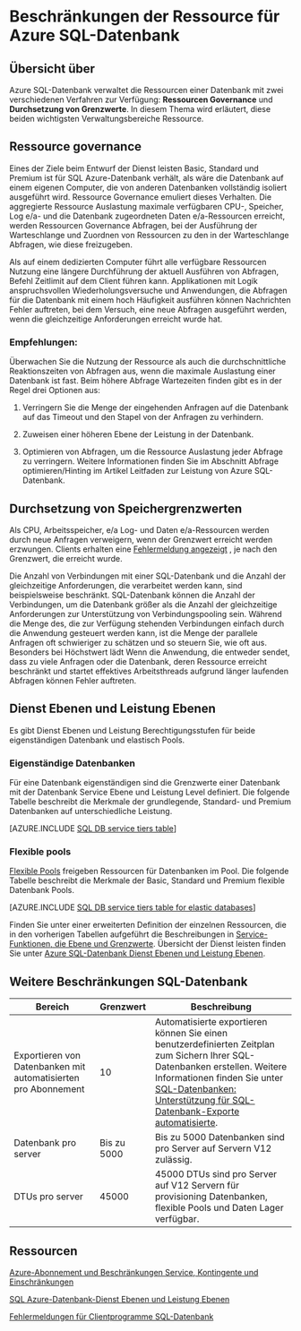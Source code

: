 <properties
    pageTitle="Grenzwerte für SQL Azure-Datenbank Ressource"
    description="Diese Seite enthält einige allgemeine Ressource Grenzwerte für Azure SQL-Datenbank."
    services="sql-database"
    documentationCenter="na"
    authors="CarlRabeler"
    manager="jhubbard"
    editor="monicar" />


<tags
    ms.service="sql-database"
    ms.devlang="na"
    ms.topic="article"
    ms.tgt_pltfrm="na"
    ms.workload="data-management"
    ms.date="10/13/2016"
    ms.author="carlrab" />


# <a name="azure-sql-database-resource-limits"></a>Beschränkungen der Ressource für Azure SQL-Datenbank

## <a name="overview"></a>Übersicht über

Azure SQL-Datenbank verwaltet die Ressourcen einer Datenbank mit zwei verschiedenen Verfahren zur Verfügung: **Ressourcen Governance** und **Durchsetzung von Grenzwerte**. In diesem Thema wird erläutert, diese beiden wichtigsten Verwaltungsbereiche Ressource.

## <a name="resource-governance"></a>Ressource governance
Eines der Ziele beim Entwurf der Dienst leisten Basic, Standard und Premium ist für SQL Azure-Datenbank verhält, als wäre die Datenbank auf einem eigenen Computer, die von anderen Datenbanken vollständig isoliert ausgeführt wird. Ressource Governance emuliert dieses Verhalten. Die aggregierte Ressource Auslastung maximale verfügbaren CPU-, Speicher, Log e/a- und die Datenbank zugeordneten Daten e/a-Ressourcen erreicht, werden Ressourcen Governance Abfragen, bei der Ausführung der Warteschlange und Zuordnen von Ressourcen zu den in der Warteschlange Abfragen, wie diese freizugeben.

Als auf einem dedizierten Computer führt alle verfügbare Ressourcen Nutzung eine längere Durchführung der aktuell Ausführen von Abfragen, Befehl Zeitlimit auf dem Client führen kann. Applikationen mit Logik anspruchsvollen Wiederholungsversuche und Anwendungen, die Abfragen für die Datenbank mit einem hoch Häufigkeit ausführen können Nachrichten Fehler auftreten, bei dem Versuch, eine neue Abfragen ausgeführt werden, wenn die gleichzeitige Anforderungen erreicht wurde hat.

### <a name="recommendations"></a>Empfehlungen:
Überwachen Sie die Nutzung der Ressource als auch die durchschnittliche Reaktionszeiten von Abfragen aus, wenn die maximale Auslastung einer Datenbank ist fast. Beim höhere Abfrage Wartezeiten finden gibt es in der Regel drei Optionen aus:

1.  Verringern Sie die Menge der eingehenden Anfragen auf die Datenbank auf das Timeout und den Stapel von der Anfragen zu verhindern.

2.  Zuweisen einer höheren Ebene der Leistung in der Datenbank.

3.  Optimieren von Abfragen, um die Ressource Auslastung jeder Abfrage zu verringern. Weitere Informationen finden Sie im Abschnitt Abfrage optimieren/Hinting im Artikel Leitfaden zur Leistung von Azure SQL-Datenbank.

## <a name="enforcement-of-limits"></a>Durchsetzung von Speichergrenzwerten
Als CPU, Arbeitsspeicher, e/a Log- und Daten e/a-Ressourcen werden durch neue Anfragen verweigern, wenn der Grenzwert erreicht werden erzwungen. Clients erhalten eine [Fehlermeldung angezeigt](sql-database-develop-error-messages.md) , je nach den Grenzwert, die erreicht wurde.

Die Anzahl von Verbindungen mit einer SQL-Datenbank und die Anzahl der gleichzeitige Anforderungen, die verarbeitet werden kann, sind beispielsweise beschränkt. SQL-Datenbank können die Anzahl der Verbindungen, um die Datenbank größer als die Anzahl der gleichzeitige Anforderungen zur Unterstützung von Verbindungspooling sein. Während die Menge des, die zur Verfügung stehenden Verbindungen einfach durch die Anwendung gesteuert werden kann, ist die Menge der parallele Anfragen oft schwieriger zu schätzen und so steuern Sie, wie oft aus. Besonders bei Höchstwert lädt Wenn die Anwendung, die entweder sendet, dass zu viele Anfragen oder die Datenbank, deren Ressource erreicht beschränkt und startet effektives Arbeitsthreads aufgrund länger laufenden Abfragen können Fehler auftreten.

## <a name="service-tiers-and-performance-levels"></a>Dienst Ebenen und Leistung Ebenen

Es gibt Dienst Ebenen und Leistung Berechtigungsstufen für beide eigenständigen Datenbank und elastisch Pools.

### <a name="standalone-databases"></a>Eigenständige Datenbanken

Für eine Datenbank eigenständigen sind die Grenzwerte einer Datenbank mit der Datenbank Service Ebene und Leistung Level definiert. Die folgende Tabelle beschreibt die Merkmale der grundlegende, Standard- und Premium Datenbanken auf unterschiedliche Leistung.

[AZURE.INCLUDE [SQL DB service tiers table](../../includes/sql-database-service-tiers-table.md)]

### <a name="elastic-pools"></a>Flexible pools

[Flexible Pools](sql-database-elastic-pool.md) freigeben Ressourcen für Datenbanken im Pool. Die folgende Tabelle beschreibt die Merkmale der Basic, Standard und Premium flexible Datenbank Pools.

[AZURE.INCLUDE [SQL DB service tiers table for elastic databases](../../includes/sql-database-service-tiers-table-elastic-db-pools.md)]

Finden Sie unter einer erweiterten Definition der einzelnen Ressourcen, die in den vorherigen Tabellen aufgeführt die Beschreibungen in [Service-Funktionen, die Ebene und Grenzwerte](sql-database-performance-guidance.md#service-tier-capabilities-and-limits). Übersicht der Dienst leisten finden Sie unter [Azure SQL-Datenbank Dienst Ebenen und Leistung Ebenen](sql-database-service-tiers.md).

## <a name="other-sql-database-limits"></a>Weitere Beschränkungen SQL-Datenbank

| Bereich | Grenzwert | Beschreibung |
|---|---|---|
| Exportieren von Datenbanken mit automatisierten pro Abonnement | 10 | Automatisierte exportieren können Sie einen benutzerdefinierten Zeitplan zum Sichern Ihrer SQL-Datenbanken erstellen. Weitere Informationen finden Sie unter [SQL-Datenbanken: Unterstützung für SQL-Datenbank-Exporte automatisierte](http://weblogs.asp.net/scottgu/windows-azure-july-updates-sql-database-traffic-manager-autoscale-virtual-machines).|
| Datenbank pro server | Bis zu 5000 | Bis zu 5000 Datenbanken sind pro Server auf Servern V12 zulässig. |  
| DTUs pro server | 45000 | 45000 DTUs sind pro Server auf V12 Servern für provisioning Datenbanken, flexible Pools und Daten Lager verfügbar. |



## <a name="resources"></a>Ressourcen

[Azure-Abonnement und Beschränkungen Service, Kontingente und Einschränkungen](../azure-subscription-service-limits.md)

[SQL Azure-Datenbank-Dienst Ebenen und Leistung Ebenen](sql-database-service-tiers.md)

[Fehlermeldungen für Clientprogramme SQL-Datenbank](sql-database-develop-error-messages.md)
